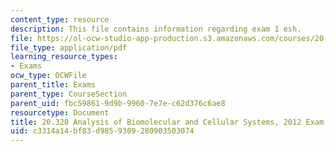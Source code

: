 ```yaml
---
content_type: resource
description: This file contains information regarding exam 1 esh.
file: https://ol-ocw-studio-app-production.s3.amazonaws.com/courses/20-320-analysis-of-biomolecular-and-cellular-systems-fall-2012/c3314a14bf83d9859309280903503074_MIT20_320F12_2012Exam1_esh.pdf
file_type: application/pdf
learning_resource_types:
- Exams
ocw_type: OCWFile
parent_title: Exams
parent_type: CourseSection
parent_uid: fbc59861-9d9b-9960-7e7e-c62d376c6ae8
resourcetype: Document
title: 20.320 Analysis of Biomolecular and Cellular Systems, 2012 Exam 1
uid: c3314a14-bf83-d985-9309-280903503074
---
```

